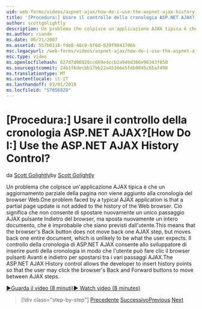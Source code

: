 ```yaml
---
uid: web-forms/videos/aspnet-ajax/how-do-i-use-the-aspnet-ajax-history-control
title: '[Procedura:] Usare il controllo della cronologia ASP.NET AJAX? | Microsoft Docs'
author: scottgolightly
description: Un problema che colpisce un'applicazione AJAX tipica è che un aggiornamento parziale della pagina non viene aggiunto alla cronologia del browser Web. Ciò significa che B. del browser...
ms.author: riande
ms.date: 06/21/2007
ms.assetid: 557b0118-fde8-48c9-bf6d-829f9043706b
msc.legacyurl: /web-forms/videos/aspnet-ajax/how-do-i-use-the-aspnet-ajax-history-control
msc.type: video
ms.openlocfilehash: 627d7d06020cc669edccb2a94bd366e96343f850
ms.sourcegitcommit: 24b1f6decbb17bb22a45166e5fdb0845c65af498
ms.translationtype: MT
ms.contentlocale: it-IT
ms.lasthandoff: 03/01/2019
ms.locfileid: "57056828"
---
```

<a name="how-do-i-use-the-aspnet-ajax-history-control"></a><span data-ttu-id="f38a2-105">[Procedura:] Usare il controllo della cronologia ASP.NET AJAX?</span><span class="sxs-lookup"><span data-stu-id="f38a2-105">[How Do I:] Use the ASP.NET AJAX History Control?</span></span>
====================
<span data-ttu-id="f38a2-106">da [Scott Golightly](https://github.com/scottgolightly)</span><span class="sxs-lookup"><span data-stu-id="f38a2-106">by [Scott Golightly](https://github.com/scottgolightly)</span></span>

<span data-ttu-id="f38a2-107">Un problema che colpisce un'applicazione AJAX tipica è che un aggiornamento parziale della pagina non viene aggiunto alla cronologia del browser Web.</span><span class="sxs-lookup"><span data-stu-id="f38a2-107">One problem faced by a typical AJAX application is that a partial page update is not added to the history of the Web browser.</span></span> <span data-ttu-id="f38a2-108">Ciò significa che non consente di spostare nuovamente un unico passaggio AJAX pulsante Indietro del browser, ma sposta nuovamente un intero documento, che è improbabile che siano previsti dall'utente.</span><span class="sxs-lookup"><span data-stu-id="f38a2-108">This means that the browser's Back button does not move back one AJAX step, but moves back one entire document, which is unlikely to be what the user expects.</span></span> <span data-ttu-id="f38a2-109">Il controllo della cronologia di ASP.NET AJAX consente allo sviluppatore di inserire punti della cronologia in modo che l'utente può fare clic il browser pulsanti Avanti e indietro per spostarsi tra i vari passaggi AJAX.</span><span class="sxs-lookup"><span data-stu-id="f38a2-109">The ASP.NET AJAX History control allows the developer to insert history points so that the user may click the browser's Back and Forward buttons to move between AJAX steps.</span></span>

[<span data-ttu-id="f38a2-110">&#9654;Guarda il video (8 minuti)</span><span class="sxs-lookup"><span data-stu-id="f38a2-110">&#9654; Watch video (8 minutes)</span></span>](https://channel9.msdn.com/Blogs/ASP-NET-Site-Videos/how-do-i-use-the-aspnet-ajax-history-control)

> [!div class="step-by-step"]
> <span data-ttu-id="f38a2-111">[Precedente](how-do-i-use-the-aspnet-ajax-updateprogress-control.md)
> [Successivo](how-do-i-implement-the-ajax-after-processing-pattern.md)</span><span class="sxs-lookup"><span data-stu-id="f38a2-111">[Previous](how-do-i-use-the-aspnet-ajax-updateprogress-control.md)
[Next](how-do-i-implement-the-ajax-after-processing-pattern.md)</span></span>
